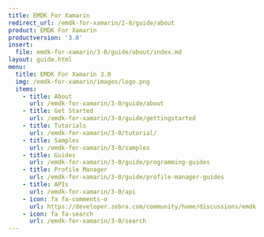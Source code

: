 ```yaml
---
title: EMDK For Xamarin
redirect_url: /emdk-for-xamarin/2-8/guide/about
product: EMDK For Xamarin
productversion: '3.0'
insert:
  file: emdk-for-xamarin/3-0/guide/about/index.md
layout: guide.html
menu:
  title: EMDK For Xamarin 3.0
  img: /emdk-for-xamarin/images/logo.png
  items:
    - title: About
      url: /emdk-for-xamarin/3-0/guide/about
    - title: Get Started
      url: /emdk-for-xamarin/3-0/guide/gettingstarted
    - title: Tutorials
      url: /emdk-for-xamarin/3-0/tutorial/
    - title: Samples
      url: /emdk-for-xamarin/3-0/samples
    - title: Guides
      url: /emdk-for-xamarin/3-0/guide/programming-guides
    - title: Profile Manager
      url: /emdk-for-xamarin/3-0/guide/profile-manager-guides
    - title: APIs
      url: /emdk-for-xamarin/3-0/api
    - icon: fa fa-comments-o
      url: https://developer.zebra.com/community/home/discussions/emdk    
    - icon: fa fa-search
      url: /emdk-for-xamarin/3-0/search
---
```

